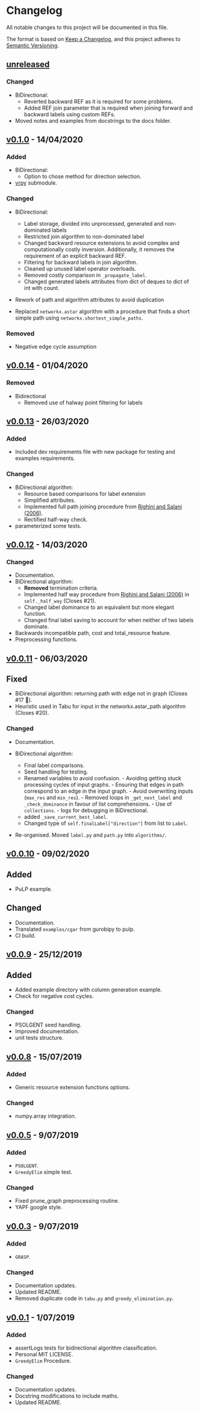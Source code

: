 # Changelog

All notable changes to this project will be documented in this file.

The format is based on [Keep a Changelog](https://keepachangelog.com/en/1.0.0/),
and this project adheres to [Semantic Versioning](https://semver.org/spec/v2.0.0.html).

## [unreleased]

### Changed
- BiDirectional:
  - Reverted backward REF as it is required for some problems.
  - Added REF join parameter that is required when joining forward and backward labels using custom REFs.
- Moved notes and examples from docstrings to the docs folder. 


## [v0.1.0] - 14/04/2020

### Added 

- BiDirectional:
  - Option to chose method for direction selection.
- [vrpy](https://github.com/Kuifje02/vrpy) submodule.

### Changed 

- BiDirectional:
  - Label storage, divided into unprocessed, generated and non-dominated labels
  - Restricted join algorithm to non-dominated label
  - Changed backward resource extensions to avoid complex and computationally costly inversion. Additionally, it removes the requirement of an explicit backward REF.
  - Filtering for backward labels in join algorithm.
  - Cleaned up unused label operator overloads.
  - Removed costly comparison in `_propagate_label`.
  - Changed generated labels attributes from dict of deques to dict of int with count.

- Rework of path and algorithm attributes to avoid duplication
- Replaced `networkx.astar` algorithm with a procedure that finds a short simple
path using `networkx.shortest_simple_paths`.

### Removed

- Negative edge cycle assumption

## [v0.0.14] - 01/04/2020

### Removed

- Bidirectional
  - Removed use of halway point filtering for labels

## [v0.0.13] - 26/03/2020

### Added

- Included dev requirements file with new package for testing and examples requirements.

### Changed

- BiDirectional algorithm:
  - Resource based comparisons for label extension
  - Simplified attributes.
  - Implemented full path joining procedure from [Righini and Salani (2006)](https://www.sciencedirect.com/science/article/pii/S1572528606000417).
  - Rectified half-way check.
- parameterized some tests.

## [v0.0.12] - 14/03/2020

### Changed

- Documentation.
- BiDirectional algorithm:
  - **Removed** termination criteria.
  - Implemented half way procedure from [Righini and Salani (2006)](https://www.sciencedirect.com/science/article/pii/S1572528606000417) in `self._half_way` (Closes #21).
  - Changed label dominance to an equivalent but more elegant function.
  - Changed final label saving to account for when neither of two labels dominate.
- Backwards incompatible path, cost and total_resource feature.
- Preprocessing functions.

## [v0.0.11] - 06/03/2020

## Fixed

- BiDirectional algorithm: returning path with edge not in graph (Closes #17 :pray:).
- Heuristic used in Tabu for input in the networkx.astar_path algorithm (Closes #20).

### Changed

- Documentation.
- BiDirectional algorithm:

  - Final label comparisons.
  - Seed handling for testing.
  - Renamed variables to avoid confusion. - Avoiding getting stuck processing cycles of input graphs. - Ensuring that edges in path correspond to an edge in the input graph. - Avoid overwriting inputs (`max_res` and `min_res`). - Removed loops in `_get_next_label` and `_check_dominance` in favour of list comprehensions. - Use of `collections`. - logs for debugging in BiDirectional.
  - added `_save_current_best_label`.
  - Changed type of `self.finalLabel["direction"]` from list to `Label`.

- Re-organised. Moved `label.py` and `path.py` into `algorithms/`.

## [v0.0.10] - 09/02/2020

## Added

- PuLP example.

## Changed

- Documentation.
- Translated `examples/cgar` from gurobipy to pulp.
- CI build.

## [v0.0.9] - 25/12/2019

## Added

- Added example directory with column generation example.
- Check for negative cost cycles.

### Changed

- PSOLGENT seed handling.
- Improved documentation.
- unit tests structure.

## [v0.0.8] - 15/07/2019

### Added

- Generic resource extension functions options.

### Changed

- numpy.array integration.

## [v0.0.5] - 9/07/2019

### Added

- `PSOLGENT`.
- `GreedyElim` simple test.

### Changed

- Fixed prune_graph preprocessing routine.
- YAPF google style.

## [v0.0.3] - 9/07/2019

### Added

- `GRASP`.

### Changed

- Documentation updates.
- Updated README.
- Removed duplicate code in `tabu.py` and `greedy_elimination.py`.

## [v0.0.1] - 1/07/2019

### Added

- assertLogs tests for bidirectional algorithm classification.
- Personal MIT LICENSE.
- `GreedyElim` Procedure.

### Changed

- Documentation updates.
- Docstring modifications to include maths.
- Updated README.

[unreleased]: https://github.com/torressa/cspy/compare/v0.1.0...HEAD
[v0.1.0]: https://github.com/torressa/cspy/compare/v0.0.14...v0.1.0
[v0.0.14]: https://github.com/torressa/cspy/compare/v0.0.13...v0.0.14
[v0.0.13]: https://github.com/torressa/cspy/compare/v0.0.12...v0.0.13
[v0.0.12]: https://github.com/torressa/cspy/compare/v0.0.11...v0.0.12
[v0.0.11]: https://github.com/torressa/cspy/compare/v0.0.10...v0.0.11
[v0.0.11]: https://github.com/torressa/cspy/compare/v0.0.10...v0.0.11
[v0.0.10]: https://github.com/torressa/cspy/compare/v0.0.9...v0.0.10
[v0.0.9]: https://github.com/torressa/cspy/compare/v0.0.8...v0.0.9
[v0.0.8]: https://github.com/torressa/cspy/compare/0.0.5...v0.0.8
[v0.0.5]: https://github.com/torressa/cspy/compare/0.0.3...0.0.5
[v0.0.3]: https://github.com/torressa/cspy/compare/0.0.1...0.0.3
[v0.0.1]: https://github.com/torressa/cspy/releases/tag/v0.0.1
